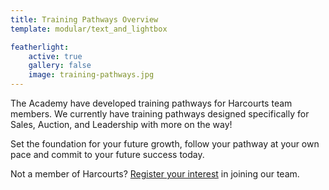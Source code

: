 ```yaml
---
title: Training Pathways Overview
template: modular/text_and_lightbox

featherlight:
    active: true
    gallery: false
    image: training-pathways.jpg
---
```


<p class="lead">The Academy have developed training pathways for Harcourts team members. We currently have training pathways designed specifically for Sales, Auction, and Leadership with more on the way!</p>

Set the foundation for your future growth, follow your pathway at your own pace and commit to your future success today.

Not a member of Harcourts? [Register your interest](#TODO) in joining our team.

